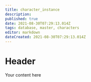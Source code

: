 ```yaml
---
title: character_instance
description: 
published: true
date: 2021-08-30T07:29:13.014Z
tags: database, master, characters
editor: markdown
dateCreated: 2021-08-30T07:29:13.014Z
---
```


# Header
Your content here